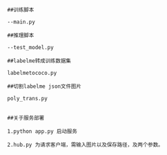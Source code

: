     ##训练脚本

    --main.py

    ##推理脚本 

    --test_model.py

    ##labelme转成训练数据集

    labelmetococo.py

    ##切割labelme json文件图片

    poly_trans.py


    ##关于服务部署

    1.python app.py 启动服务

    2.hub.py 为请求客户端，需输入图片以及保存路径，及两个参数。
